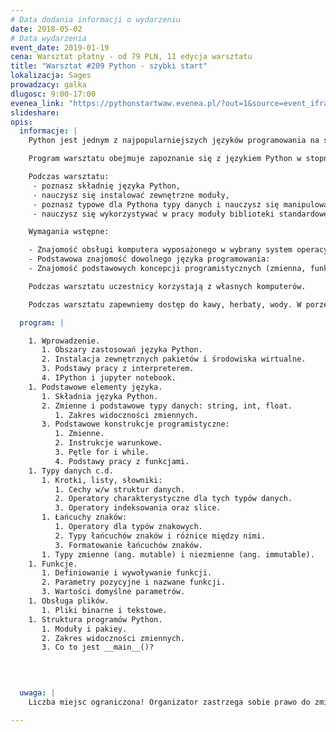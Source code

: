 ```yaml
---
# Data dodania informacji o wydarzeniu
date: 2018-05-02
# Data wydarzenia
event_date: 2019-01-19
cena: Warsztat płatny - od 79 PLN, 11 edycja warsztatu
title: "Warsztat #209 Python - szybki start"
lokalizacja: Sages
prowadzacy: galka
dlugosc: 9:00-17:00
evenea_link: "https://pythonstartwaw.evenea.pl/?out=1&source=event_iframe"
slideshare:
opis:
  informacje: |
    Python jest jednym z najpopularniejszych języków programowania na świecie. Znalazł swoje zastosowanie w szeregu dziedzin takich jak: aplikacje web, administracja systemami, analiza danych oraz uczenie maszynowe. "Python - Szybki Start" to warsztat dający możliwość zaznajomienia się z podstawami pracy w tym języku.

    Program warsztatu obejmuje zapoznanie się z językiem Python w stopniu pozwalającym na samodzielne pisanie skryptów. Program warsztatu oprócz niezbędnej teorii zawiera także zestaw ćwiczeń pozwalających zastosować w praktyce poznawane zagadnienia.

    Podczas warsztatu:
     - poznasz składnię języka Python,
     - nauczysz się instalować zewnętrzne moduły,
     - poznasz typowe dla Pythona typy danych i nauczysz się manipulować nimi,
     - nauczysz się wykorzystywać w pracy moduły biblioteki standardowej oraz moduły zewnętrzne.

    Wymagania wstępne:

    - Znajomość obsługi komputera wyposażonego w wybrany system operacyjny wraz z __podstawową obsługą linii poleceń__: Windows, macOS, Linux.
    - Podstawowa znajomość dowolnego języka programowania:
    - Znajomość podstawowych koncepcji programistycznych (zmienna, funkcja, pętla itp.).

    Podczas warsztatu uczestnicy korzystają z własnych komputerów.

    Podczas warsztatu zapewniemy dostęp do kawy, herbaty, wody. W porze obiadowej zapewniamy pizzę w wersji mięsnej lub wegatariańskiej.

  program: |

    1. Wprowadzenie. 
       1. Obszary zastosowań języka Python.
       2. Instalacja zewnętrznych pakietów i środowiska wirtualne.
       3. Podstawy pracy z interpreterem.
       4. IPython i jupyter notebook.
    1. Podstawowe elementy języka.
       1. Składnia języka Python.
       2. Zmienne i podstawowe typy danych: string, int, float.
          1. Zakres widoczności zmiennych.
       3. Podstawowe konstrukcje programistyczne:
          1. Zmienne.
          2. Instrukcje warunkowe.
          3. Pętle for i while.
          4. Podstawy pracy z funkcjami.
    1. Typy danych c.d.
       1. Krotki, listy, słowniki:
          1. Cechy w/w struktur danych.
          2. Operatory charakterystyczne dla tych typów danych.
          3. Operatory indeksowania oraz slice.
       1. Łańcuchy znaków:
          1. Operatory dla typów znakowych.
          2. Typy łańcuchów znaków i różnice między nimi.
          3. Formatowanie łańcuchów znaków.
       1. Typy zmienne (ang. mutable) i niezmienne (ang. immutable).
    1. Funkcje.
       1. Definiowanie i wywoływanie funkcji.
       2. Parametry pozycyjne i nazwane funkcji.
       3. Wartości domyślne parametrów.
    1. Obsługa plików.
       1. Pliki binarne i tekstowe.
    1. Struktura programów Python.
       1. Moduły i pakiey.
       2. Zakres widoczności zmiennych.
       3. Co to jest __main__()?
    


    
  uwaga: |
    Liczba miejsc ograniczona! Organizator zastrzega sobie prawo do zmiany lokalizacji wydarzenia oraz jego odwołania w przypadku niezgłoszenia się minimalnej liczby uczestników.

---
```

